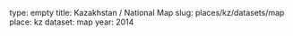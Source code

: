 type: empty
title: Kazakhstan / National Map
slug: places/kz/datasets/map
place: kz
dataset: map
year: 2014
